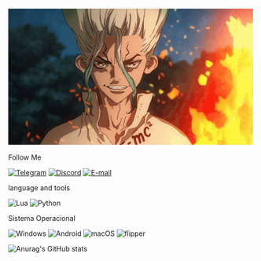 ![Heder](https://github.com/evgenevgenuk/evgenevgenuk/blob/main/CA32B26E-B4AF-4D0D-AE63-1223F706B825.gif)

Follow Me 

[![Telegram](https://img.shields.io/badge/Telegram-000?style=for-the-badge&logo=telegram&logoColor=2CA5E0)](https://t.me/Midex_ghool)
[![Discord](https://img.shields.io/badge/Discord-7289DA?style=for-the-badge&logo=discord&logoColor=white)](https://discord.com/channels/@duty1234/)
[![E-mail](https://img.shields.io/badge/-Email-000?style=for-the-badge&logo=microsoft-outlook&logoColor=007BFF)](mailto:evgenukevgen5@gmail.com)


language and tools

![Lua](https://img.shields.io/badge/Lua-2C2D72?style=for-the-badge&logo=lua&logoColor=white)
![Python](https://img.shields.io/badge/python-3670A0?style=for-the-badge&logo=python&logoColor=ffdd54)

Sistema Operacional

![Windows](https://img.shields.io/badge/Windows-000?style=for-the-badge&logo=windows&logoColor=2CA5E0)
![Android](https://img.shields.io/badge/Android-3DDC84?style=for-the-badge&logo=android&logoColor=white)
![macOS](https://img.shields.io/badge/mac%20os-000000?style=for-the-badge&logo=macos&logoColor=F0F0F0)
![flipper](https://img.shields.io/badge/Flipper%20Zero-FF8C00?style=for-the-badge&logo=flipperzero&logoColor=white)


![Anurag's GitHub stats](https://github-readme-stats.vercel.app/api?username=evgenevgenuk&show_icons=true&theme=transparent)


